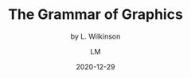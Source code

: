 ---
title: "The Grammar of Graphics"
description: "Reading notes for the book The Grammar of Graphics"
date: 2020-12-29
subtitle: "by L. Wilkinson"
speaker: "Lei Ma"
author: LM
types:
  - 'book'
categories:
  - theory
tags:
  - 'data visualization'
summary: ""
status: 10%
references:
  - name: "Wilkinson, L. (2005). The Grammar of Graphics. Springer-Verlag."
    link: https://doi.org/10.1007/0-387-28695-0
---
